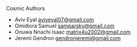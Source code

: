 Cosmic Authors

 <!-- Please add yourself as an author when submitting a PR -->

- Aviv Eyal <aviveyal07@gmail.com>
- Omidiora Samuel <samparsky@gmail.com>
- Onuwa Nnachi Isaac <matrix4u2002@gmail.com>
- Jeremi Gendron <gendronjeremi@gmail.com>
